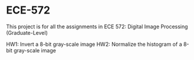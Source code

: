 # ECE-572
This project is for all the assignments in ECE 572: Digital Image Processing (Graduate-Level)

HW1: Invert a 8-bit gray-scale image
HW2: Normalize the histogram of a 8-bit gray-scale image
